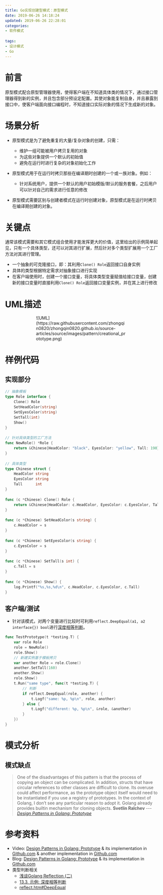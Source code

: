 ```yaml
---
title: Go实现创建型模式：原型模式
date: 2019-06-26 14:18:24
updated: 2019-06-26 22:28:01
categories:
- 软件模式

tags:
- 设计模式
- Go
---
```

# 前言
原型模式配合原型管理器使用，使得客户端在不知道具体类的情况下，通过接口管理器得到新的实例，并且包含部分预设定配置。其使对象能复制自身，并且暴露到接口中，使客户端面向接口编程时，不知道接口实际对象的情况下生成新的对象。

<!-- more -->
# 场景分析
- 原型模式是为了避免重复的大量/复杂对象的创建，只需：
    - 维护一组可能被用户拷贝复用的对象
    - 为这些对象提供一个默认的初始值
    - 避免在运行时进行复杂的对象初始化工作

- 原型模式用于在运行时拷贝那些在编译期时创建的一个或一族对象。例如：
    - 针对系统用户，提供一个默认的用户初始模版/默认的服务套餐，之后用户可以针对自己的需求进行任意的修改

- 原型模式需要区别与创建者模式在运行时创建对象，原型模式是在运行时拷贝在编译期创建的对象。

# 关键点
通常该模式需要和其它模式组合使用才能发挥更大的价值，这里给出的示例简单起见，只有一个具体类型，还可以对其进行扩展，然后针对多个类型扩展用一个工厂方法对其进行管理。
- 一个抽象的可克隆接口，即：其利用`Clone() Role`返回接口自身实例
- 具体的类型根据特定需求对抽象接口进行实现
- 在客户端使用时，创建一个接口变量，将具体类型变量赋值给接口变量，创建新的接口变量时直接利用`Clone() Role`返回接口变量实例，并在其上进行修改

# UML描述

<div style="width: 300px; margin: auto">
![UML](https://raw.githubusercontent.com/zhongqin0820/zhongqin0820.github.io/source-articles/source/images/pattern/creational_prototype.png)
</div>

# 样例代码
## 实现部分

```go
// 抽象模板
type Role interface {
    Clone() Role
    SetHeadColor(string)
    SetEyesColor(string)
    SetTall(int)
    Show()
}

// 针对具体类型的工厂方法
func NewRole() *Role {
    return &Chinese{HeadColor: "black", EyesColor: "yellow", Tall: 190}
}

// 具体类型
type Chinese struct {
    HeadColor string
    EyesColor string
    Tall      int
}

func (c *Chinese) Clone() Role {
    return &Chinese{HeadColor: c.HeadColor, EyesColor: c.EyesColor, Tall: c.Tall}
}

func (c *Chinese) SetHeadColor(s string) {
    c.HeadColor = s
}

func (c *Chinese) SetEyesColor(s string) {
    c.EyesColor = s
}

func (c *Chinese) SetTall(s int) {
    c.Tall = s
}

func (c *Chinese) Show() {
    log.Printf("%s,%s,%d\n", c.HeadColor, c.EyesColor, c.Tall)
}

```

## 客户端/测试
- 针对该模式，对两个变量进行比较时可利用`reflect.DeepEqual(a1, a2 interface{}) bool`进行[深度相等判断](https://studygolang.com/static/pkgdoc/pkg/reflect.htm#DeepEqual)。

```go
func TestPrototype(t *testing.T) {
    var role Role
    role = NewRole()
    role.Show()
    // 新建实例基于模板拷贝
    var another Role = role.Clone()
    another.SetTall(160)
    another.Show()
    role.Show()
    t.Run("same type", func(t *testing.T) {
        // 判断
        if reflect.DeepEqual(role, another) {
            t.Logf("same: %p, %p\n", role, another)
        } else {
            t.Logf("different: %p, %p\n", &role, &another)
        }
    })
}
```

# 模式分析
## 模式缺点
> One of the disadvantages of this pattern is that the process of copying an object can be complicated. In addition, structs that have circular references to other classes are difficult to clone. Its overuse could affect performance, as the prototype object itself would need to be instantiated if you use a registry of prototypes.
> In the context of Golang, I don’t see any particular reason to adopt it. Golang already provides builtin mechanism for cloning objects.
> **Svetlin Ralchev** --- <cite>[Design Patterns in Golang: Prototype](http://blog.ralch.com/articles/design-patterns/golang-prototype/)</cite>

# 参考资料
- Video: [Design Patterns in Golang: Prototype](https://www.bilibili.com/video/av10623920/?p=15) & its implementation in [Github.com](https://github.com/ismayilmalik/golang-design-patterns/blob/master/creational/prototype/prototype.go) & another implementation in [Github.com](https://github.com/senghoo/golang-design-pattern/blob/master/07_prototype/README.md)
- Blog: [Design Patterns in Golang: Prototype](http://blog.ralch.com/articles/design-patterns/golang-prototype/) & its implementation in [Github.com](https://github.com/svett/golang-design-patterns/blob/master/creational-patterns/prototype/README.md)
- 类型判断相关
    - [浅谈Golang Reflection (二)](https://zhuanlan.zhihu.com/p/40840214)
    - [13.3. 示例: 深度相等判断](http://shouce.jb51.net/gopl-zh/ch13/ch13-03.html)
    - [reflect.htm#DeepEqual](https://studygolang.com/static/pkgdoc/pkg/reflect.htm#DeepEqual)

